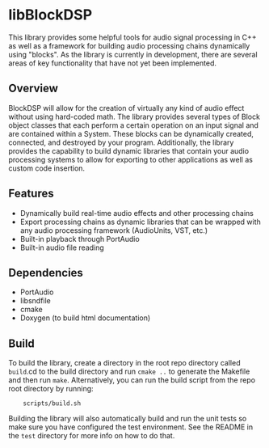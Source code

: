 # libBlockDSP

This library provides some helpful tools for audio signal processing in C++ as well as a framework for building audio processing chains dynamically using "blocks". As the library is currently in development, there are several areas of key functionality that have not yet been implemented.

## Overview
BlockDSP will allow for the creation of virtually any kind of audio effect without using hard-coded math. The library provides several types of Block object classes that each perform a certain operation on an input signal and are contained within a System. These blocks can be dynamically created, connected, and destroyed by your program. Additionally, the library provides the capability to build dynamic libraries that contain your audio processing systems to allow for exporting to other applications as well as custom code insertion.

## Features

* Dynamically build real-time audio effects and other processing chains
* Export processing chains as dynamic libraries that can be wrapped with any audio processing framework (AudioUnits, VST, etc.)
* Built-in playback through PortAudio
* Built-in audio file reading

## Dependencies

* PortAudio
* libsndfile
* cmake
* Doxygen (to build html documentation)

## Build

To build the library, create a directory in the root repo directory called `build`.cd to the build directory and run `cmake ..` to generate the Makefile and then run `make`. Alternatively, you can run the build script from the repo root directory by running:

		scripts/build.sh

Building the library will also automatically build and run the unit tests so make sure you have configured the test environment. See the README in the `test` directory for more info on how to do that.



